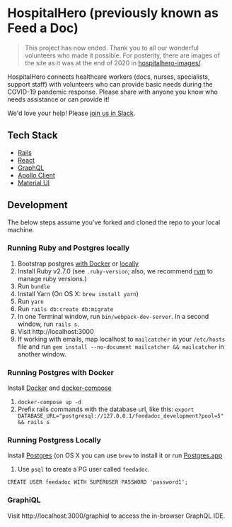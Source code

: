 # HospitalHero (previously known as Feed a Doc)

> This project has now ended. Thank you to all our wonderful volunteers who made it possible. For posterity, there are images of the site as it was at the end of 2020 in [hospitalhero-images/](hospitalhero-images/).

HospitalHero connects healthcare workers (docs, nurses, specialists, support staff) with volunteers who can provide basic needs during the COVID-19 pandemic response. Please share with anyone you know who needs assistance or can provide it!

We'd love your help! Please [join us in Slack](https://docs.google.com/forms/d/e/1FAIpQLSeAXlls9dtfW8Eu6OBvfNT1J8nhOHJ4nC2QrryNlsVogRGsFA/viewform).

## Tech Stack

- [Rails](https://rubyonrails.org/)
- [React](https://reactjs.org/)
- [GraphQL](https://graphql-ruby.org/)
- [Apollo Client](https://www.apollographql.com/docs/react/)
- [Material UI](https://material-ui.com/)

## Development

The below steps assume you've forked and cloned the repo to your local machine.

### Running Ruby and Postgres locally

1.  Bootstrap postgres [with Docker](#running-postgres-with-docker) or [locally](#running-postgres-locally)
2.  Install Ruby v2.7.0 (see `.ruby-version`; also, we recommend [rvm](https://rvm.io/rvm/install) to manage ruby versions.)
3.  Run `bundle`
4.  Install Yarn (On OS X: `brew install yarn`)
5.  Run `yarn`
6.  Run `rails db:create db:migrate`
7.  In one Terminal window, run `bin/webpack-dev-server`. In a second window, run `rails s`.
8.  Visit http://localhost:3000
9.  If working with emails, map localhost to `mailcatcher` in your `/etc/hosts` file and run `gem install --no-document mailcatcher && mailcatcher` in another window.

### Running Postgres with Docker

Install [Docker](https://docs.docker.com/install/) and [docker-compose](https://docs.docker.com/compose/install/)

1. `docker-compose up -d`
2. Prefix rails commands with the database url, like this: `export DATABASE_URL="postgresql://127.0.0.1/feedadoc_development?pool=5" && rails s`

### Running Postgress Locally

Install [Postgres](https://www.postgresql.org/download/) (on OS X you can use `brew` to install it or run [Postgres.app](https://postgresapp.com/)

1. Use `psql` to create a PG user called `feedadoc`.

```
CREATE USER feedadoc WITH SUPERUSER PASSWORD 'password1';
```

### GraphiQL

Visit http://localhost:3000/graphiql to access the in-browser GraphQL IDE.
